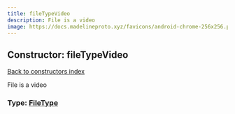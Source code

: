 ```yaml
---
title: fileTypeVideo
description: File is a video
image: https://docs.madelineproto.xyz/favicons/android-chrome-256x256.png
---
```

## Constructor: fileTypeVideo  
[Back to constructors index](index.md)



File is a video




### Type: [FileType](../types/FileType.md)


